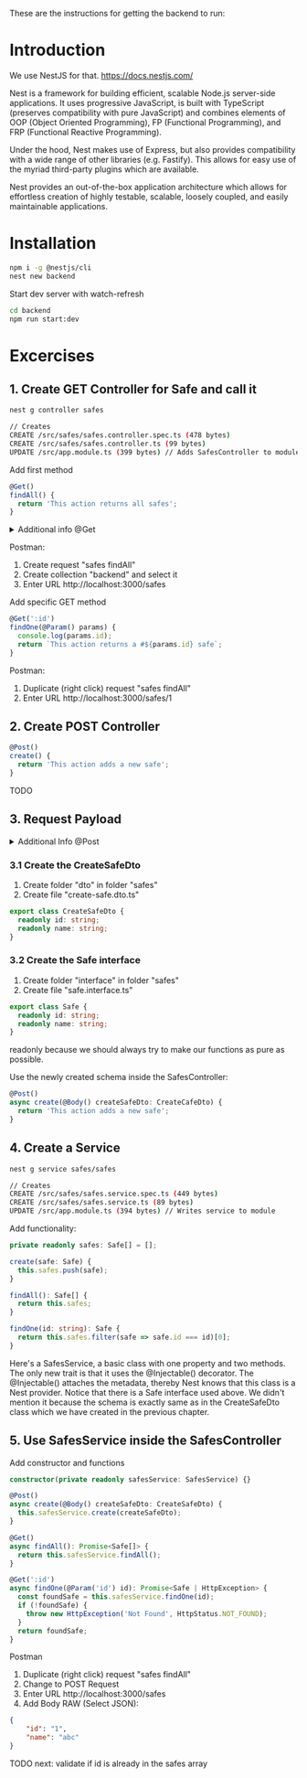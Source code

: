 These are the instructions for getting the backend to run:

# Introduction
We use NestJS for that.
https://docs.nestjs.com/

Nest is a framework for building efficient, scalable Node.js server-side applications. It uses progressive JavaScript, is built with TypeScript (preserves compatibility with pure JavaScript) and combines elements of OOP (Object Oriented Programming), FP (Functional Programming), and FRP (Functional Reactive Programming).

Under the hood, Nest makes use of Express, but also provides compatibility with a wide range of other libraries (e.g. Fastify). This allows for easy use of the myriad third-party plugins which are available.

Nest provides an out-of-the-box application architecture which allows for effortless creation of highly testable, scalable, loosely coupled, and easily maintainable applications.

# Installation
```bash
npm i -g @nestjs/cli
nest new backend
```

Start dev server with watch-refresh
```bash
cd backend
npm run start:dev
```

# Excercises
## 1. Create GET Controller for Safe and call it
```bash
nest g controller safes
```
```bash
// Creates
CREATE /src/safes/safes.controller.spec.ts (478 bytes)
CREATE /src/safes/safes.controller.ts (99 bytes)
UPDATE /src/app.module.ts (399 bytes) // Adds SafesController to module
```

Add first method
```typescript
@Get()
findAll() {
  return 'This action returns all safes';
}
```
<details><summary>Additional info @Get</summary>
The @Get() decorator before the findAll() method tells Nest to create an endpoint for this particular route path and map every corresponding request to this handler. Since we've declared a prefix for every route ( safes), Nest will map every /safesGET request to this method.

When a GET request is made to this endpoint, Nest will now return a 200 status code and the serialized JSON response, which in this case just an empty array. Why does that happen? Generally, we distinguish two different approaches to manipulate responses:
</details>

Postman:
1. Create request "safes findAll"
2. Create collection "backend" and select it
3. Enter URL http://localhost:3000/safes

Add specific GET method
```typescript
@Get(':id')
findOne(@Param() params) {
  console.log(params.id);
  return `This action returns a #${params.id} safe`;
}
```

Postman:
1. Duplicate (right click) request "safes findAll"
2. Enter URL http://localhost:3000/safes/1

## 2. Create POST Controller
```typescript
@Post()
create() {
  return 'This action adds a new safe';
}
```
TODO

## 3. Request Payload

<details><summary>Additional Info @Post</summary>
Our previous example of the POST route handler didn't accept any client params. Let's fix this by adding the @Body() argument here.

But first (if you use TypeScript), we need to determine the DTO (Data Transfer Object) schema. A DTO is an object that defines how the data will be sent over the network. We could determine the DTO schema by using TypeScript interfaces, or by simple classes. Surprisingly, we recommend using classes here. Why? Classes are part of the JavaScript ES6 standard, and therefore they represent plain functions. On the other hand, since TypeScript interfaces are removed during the transpilation, Nest can't refer to them. This is important because features such as Pipes enable additional possibilities when they have access to the metatype of the variable.
</details>

### 3.1 Create the CreateSafeDto
1. Create folder "dto" in folder "safes"
2. Create file "create-safe.dto.ts"
```typescript
export class CreateSafeDto {
  readonly id: string;
  readonly name: string;
}
```

### 3.2 Create the Safe interface
1. Create folder "interface" in folder "safes"
2. Create file "safe.interface.ts"
```typescript
export class Safe {
  readonly id: string;
  readonly name: string;
}
```

readonly because we should always try to make our functions as pure as possible.

Use the newly created schema inside the SafesController:
```typescript
@Post()
async create(@Body() createSafeDto: CreateCafeDto) {
  return 'This action adds a new safe';
}
```
## 4. Create a Service
```bash
nest g service safes/safes
```
```bash
// Creates
CREATE /src/safes/safes.service.spec.ts (449 bytes)
CREATE /src/safes/safes.service.ts (89 bytes)
UPDATE /src/app.module.ts (394 bytes) // Writes service to module
```

Add functionality:
```typescript
private readonly safes: Safe[] = [];

create(safe: Safe) {
  this.safes.push(safe);
}

findAll(): Safe[] {
  return this.safes;
}

findOne(id: string): Safe {
  return this.safes.filter(safe => safe.id === id)[0];
}
```

Here's a SafesService, a basic class with one property and two methods. The only new trait is that it uses the @Injectable() decorator. The @Injectable() attaches the metadata, thereby Nest knows that this class is a Nest provider. Notice that there is a Safe interface used above. We didn't mention it because the schema is exactly same as in the CreateSafeDto class which we have created in the previous chapter.

## 5. Use SafesService inside the SafesController
Add constructor and functions
```typescript
constructor(private readonly safesService: SafesService) {}

@Post()
async create(@Body() createSafeDto: CreateSafeDto) {
  this.safesService.create(createSafeDto);
}

@Get()
async findAll(): Promise<Safe[]> {
  return this.safesService.findAll();
}

@Get(':id')
async findOne(@Param('id') id): Promise<Safe | HttpException> {
  const foundSafe = this.safesService.findOne(id);
  if (!foundSafe) {
    throw new HttpException('Not Found', HttpStatus.NOT_FOUND);
  }
  return foundSafe;
}
```

Postman
1. Duplicate (right click) request "safes findAll"
2. Change to POST Request
3. Enter URL http://localhost:3000/safes
4. Add Body RAW (Select JSON): 
```json
{
	"id": "1",
	"name": "abc"
}
```

TODO next: validate if id is already in the safes array